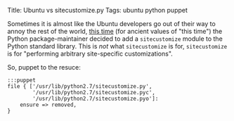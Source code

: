 Title: Ubuntu vs sitecustomize.py
Tags: ubuntu python puppet

Sometimes it is almost like the Ubuntu developers go out of their way to annoy
the rest of the world, <a
href='https://bugs.launchpad.net/ubuntu/+source/python2.5/+bug/197219'> this
time</a> (for ancient values of "this time") the Python package-maintainer
decided to add a `sitecustomize` module to the Python standard library. This
is *not* what `sitecustomize` is for, `sitecustomize` is for "performing
arbitrary site-specific customizations".

So, puppet to the resuce:

    :::puppet
    file { ['/usr/lib/python2.7/sitecustomize.py',
            '/usr/lib/python2.7/sitecustomize.pyc',
            '/usr/lib/python2.7/sitecustomize.pyo']:
        ensure => removed,
    }
